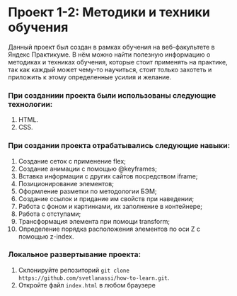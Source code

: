# Проект 1-2: Методики и техники обучения

Данный проект был создан в рамках обучения на веб-факультете в Яндекс Практикуме. В нём можно найти полезную информацию о методиках и техниках обучения, которые стоит применять на практике, так как каждый может чему-то научиться, стоит только захотеть и приложить к этому определенные усилия и желание.

### При созданиии проекта были использованы следующие технологии:

1. HTML.
2. CSS.

### При создании проекта отрабатывались следующие навыки:

1. Создание сеток с применение flex;
2. Создание анимации с помощью @keyframes;
3. Вставка информации с других сайтов посредством iframe;
4. Позиционирование элементов;
5. Оформление разметки по методологии БЭМ;
6. Создание ссылок и придание им свойств при наведении;
7. Работа с фоном и картинками, их заполнение в контейнере;
8. Работа с отступами;
9. Трансформация элемента при помощи transform;
10. Определение порядка расположения элементов по оси Z с помощью z-index.

### Локальное развертывание проекта:

1. Склонируйте репозиторий `git clone https://github.com/svetlanassi/how-to-learn.git`.
2. Откройте файл `index.html` в любом браузере
